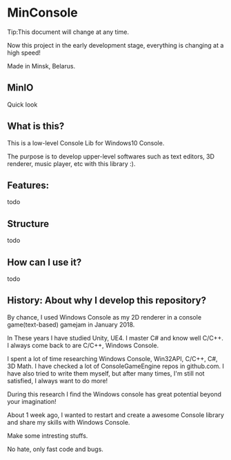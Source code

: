 # MinConsole

Tip:This document will change at any time.

Now this project in the early development stage, everything is changing at a high speed!

Made in Minsk, Belarus.

## MinIO

Quick look

## What is this?

This is a low-level Console Lib for Windows10 Console.

The purpose is to develop upper-level softwares such as text editors, 3D renderer, music player, etc with this library :).

## Features:

todo

## Structure

todo

## How can I use it?

todo

## History: About why I develop this repository?

By chance, I used Windows Console as my 2D renderer in a console game(text-based) gamejam in January 2018.

In These years I have studied Unity, UE4. I master C# and know well C/C++. I always come back to are C/C++, Windows Console.

I spent a lot of time researching Windows Console, Win32API, C/C++, C#, 3D Math. I have checked a lot of ConsoleGameEngine repos in github.com. I have also tried to write them myself, but after many times, I'm still not satisfied, I always want to do more!

During this research I find the Windows console has great potential beyond your imagination!

About 1 week ago, I wanted to restart and create a awesome Console library and share my skills with Windows Console.

Make some intresting stuffs.

No hate, only fast code and bugs.